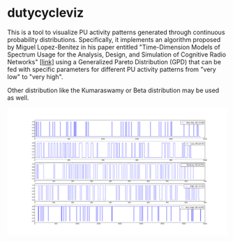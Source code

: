 dutycycleviz
============

This is a tool to visualize PU activity patterns generated through continuous 
probability distributions.
Specifically, it implements an algorithm proposed by Miguel Lopez-Benitez 
in his paper entitled "Time-Dimension Models of Spectrum Usage for 
the Analysis, Design, and Simulation of Cognitive Radio Networks" [[link]](http://ieeexplore.ieee.org/xpl/articleDetails.jsp?arnumber=6410055)
using a Generalized Pareto Distribution (GPD) that can be fed with 
specific parameters for different PU activity patterns 
from "very low" to "very high".

Other distribution like the Kumaraswamy or Beta distribution may
be used as well.

![Example](/example.png "Example output created using the GPD parameter mentioned in the paper")
